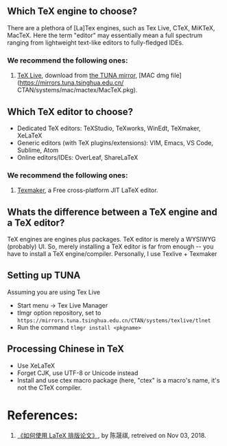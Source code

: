 ## Which TeX engine to choose?

There are a plethora of [La]Tex engines, such as Tex Live, CTeX, MiKTeX, MacTeX. Here the term "editor" may essentially mean a full spectrum ranging from lightweight text-like editors to fully-fledged IDEs.

### We recommend the following ones: 
1. [TeX Live](https://www.tug.org/texlive/), download from [the TUNA mirror](https://mirrors.tuna.tsinghua.edu.cn/CTAN/systems/texlive/Images/texlive.iso), [MAC dmg file](https://mirrors.tuna.tsinghua.edu.cn/
CTAN/systems/mac/mactex/MacTeX.pkg). 

## Which TeX editor to choose? 
* Dedicated TeX editors: TeXStudio, TeXworks, WinEdt, TeXmaker, XeLaTeX
* Generic editors (with TeX plugins/extensions): VIM, Emacs, VS Code, Sublime, Atom
* Online editors/IDEs: OverLeaf, ShareLaTeX 

### We recommend the following ones: 
1. [Texmaker](http://www.xm1math.net/texmaker/), a Free cross-platform JIT LaTeX editor. 

## Whats the difference between a TeX engine and a TeX editor?
TeX engines are engines plus packages. TeX editor is merely a WYSIWYG (probably) UI. So, merely installing a TeX editor is far from enough -- you have to install a TeX engine/compiler. Personally, I use Texlive + Texmaker

## Setting up TUNA

Assuming you are using Tex Live
* Start menu -> Tex Live Manager
* tlmgr option repository, set to `https://mirrors.tuna.tsinghua.edu.cn/CTAN/systems/texlive/tlnet`
* Run the command  `tlmgr install <pkgname>`


## Processing Chinese in TeX
* Use XeLaTeX
* Forget CJK, use UTF-8 or Unicode instead
* Install and use ctex macro package (here, "ctex" is a macro's name, it's not the CTeX compiler.

# References: 
1. [ 《如何使用 LaTeX 排版论文》](https://github.com/tuna/thulib-latex-talk/raw/master/latex-talk.pdf), by 陈晟祺, retreived on Nov 03, 2018. 
